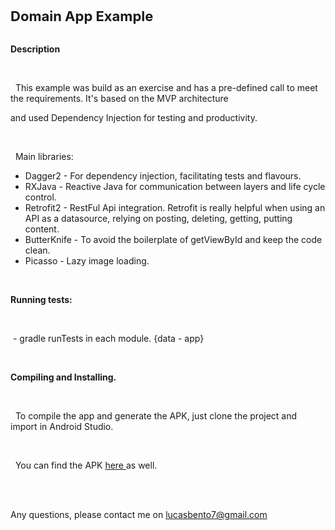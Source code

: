 <p><span style="font-size:22px;"><strong>Domain App Example</strong></span><br />

<br />

<strong>Description</strong><br />

<br />

&nbsp; This example was build as an exercise and has a pre-defined call to meet the requirements. It&#39;s based on the MVP architecture<br />

and used Dependency Injection for testing and productivity.<br />

<br />

&nbsp; Main libraries:</p>

<ul>

<li>Dagger2 - For dependency injection, facilitating tests and flavours.</li>

<li>RXJava - Reactive Java for communication between layers and life cycle control.</li>

<li>Retrofit2 - RestFul Api integration. Retrofit is really helpful when using an API as a datasource, relying on posting, deleting, getting, putting content.</li>

<li>ButterKnife - To avoid the boilerplate of getViewById and keep the code clean.</li>

<li>Picasso - Lazy image loading.</li>

</ul>

<p><br />

<strong>Running tests:</strong><br />

<br />

&nbsp;- gradle runTests in each module. {data - app}<br />

<br />

<strong>Compiling and Installing.</strong><br />

<br />

&nbsp; To compile the app and generate the APK, just clone the project and import in Android Studio.<br />

<br />

&nbsp; You can find the APK <a href="https://drive.google.com/file/d/0ByrvrpooF3NaUmFRRzhZLVFKRjg/view?usp=sharing"> here </a> as well.<br />

<br />

<br />

Any questions, please contact me on lucasbento7@gmail.com</p>
